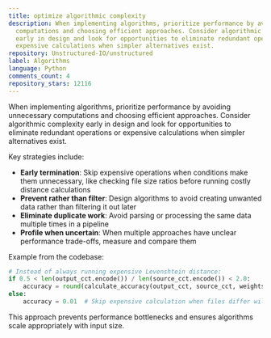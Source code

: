 ```yaml
---
title: optimize algorithmic complexity
description: When implementing algorithms, prioritize performance by avoiding unnecessary
  computations and choosing efficient approaches. Consider algorithmic complexity
  early in design and look for opportunities to eliminate redundant operations or
  expensive calculations when simpler alternatives exist.
repository: Unstructured-IO/unstructured
label: Algorithms
language: Python
comments_count: 4
repository_stars: 12116
---
```


When implementing algorithms, prioritize performance by avoiding unnecessary computations and choosing efficient approaches. Consider algorithmic complexity early in design and look for opportunities to eliminate redundant operations or expensive calculations when simpler alternatives exist.

Key strategies include:
- **Early termination**: Skip expensive operations when conditions make them unnecessary, like checking file size ratios before running costly distance calculations
- **Prevent rather than filter**: Design algorithms to avoid creating unwanted data rather than filtering it out later
- **Eliminate duplicate work**: Avoid parsing or processing the same data multiple times in a pipeline
- **Profile when uncertain**: When multiple approaches have unclear performance trade-offs, measure and compare them

Example from the codebase:
```python
# Instead of always running expensive Levenshtein distance:
if 0.5 < len(output_cct.encode()) / len(source_cct.encode()) < 2.0:
    accuracy = round(calculate_accuracy(output_cct, source_cct, weights), 3)
else:
    accuracy = 0.01  # Skip expensive calculation when files differ wildly
```

This approach prevents performance bottlenecks and ensures algorithms scale appropriately with input size.